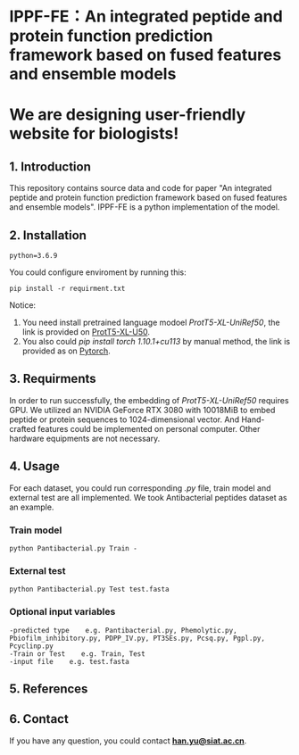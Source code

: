 # IPPF-FE：An integrated peptide and protein function prediction framework based on fused features and ensemble models
# We are designing user-friendly website for biologists!
## 1. Introduction
This repository contains source data and code for paper "An integrated peptide and protein function prediction framework based on fused features and ensemble models".
IPPF-FE is a python implementation of the model.

## 2. Installation
```
python=3.6.9
```
You could configure enviroment by running this:
```
pip install -r requirment.txt
```
Notice:
1. You need install pretrained language modoel *ProtT5-XL-UniRef50*, the link is provided on [ProtT5-XL-U50](https://github.com/agemagician/ProtTrans#models).
2. You also could *pip install torch 1.10.1+cu113* by manual method, the link is provided as on [Pytorch](https://download.pytorch.org/whl/torch/).

## 3. Requirments
In order to run successfully, the embedding of *ProtT5-XL-UniRef50* requires GPU. We utilized an NVIDIA GeForce RTX 3080 with 10018MiB to embed peptide or protein sequences to 1024-dimensional vector. And Hand-crafted features could be implemented on personal computer.
Other hardware equipments are not necessary.

## 4. Usage
For each dataset, you could run corresponding *.py* file, train model and external test are all implemented. We took Antibacterial peptides dataset as an example.

### Train model
```
python Pantibacterial.py Train -
```
### External test
```
python Pantibacterial.py Test test.fasta
```
### Optional input variables
```
-predicted type    e.g. Pantibacterial.py, Phemolytic.py, Pbiofilm_inhibitory.py, PDPP_IV.py, PT3SEs.py, Pcsq.py, Pgpl.py, Pcyclinp.py
-Train or Test    e.g. Train, Test
-input file    e.g. test.fasta
```
## 5. References

## 6. Contact
If you have any question, you could contact **han.yu@siat.ac.cn**.
